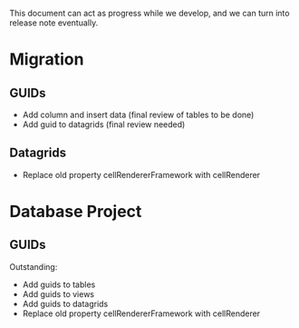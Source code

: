 This document can act as progress while we develop, and we can turn into release note eventually.


# Migration


## GUIDs
- Add column and insert data (final review of tables to be done)
- Add guid to datagrids (final review needed)


## Datagrids

- Replace old property cellRendererFramework with cellRenderer
  
# Database Project

## GUIDs

Outstanding:
- Add guids to tables
- Add guids to views
- Add guids to datagrids
- Replace old property cellRendererFramework with cellRenderer